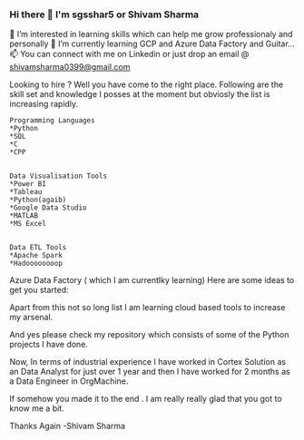 ### Hi there 👋 I'm sgsshar5 or Shivam Sharma
👀 I’m interested in learning skills which can help me grow professionaly and personally
🌱 I’m currently learning GCP and Azure Data Factory and Guitar...
📫 You can connect with me on Linkedin or just drop an email @ shivamsharma0399@gmail.com

Looking to hire ? Well you have come to the right place. Following are the skill set and knowledge I posses at the moment but obviosly the list is increasing rapidly.
    
    
    Programming Languages
    *Python
    *SQL
    *C
    *CPP
    
    
    Data Visualisation Tools
    *Power BI
    *Tableau
    *Python(agaib)
    *Google Data Studio
    *MATLAB
    *MS Excel
    
    
    Data ETL Tools
    *Apache Spark
    *Hadoooooooop
    
    
Azure Data Factory ( which I am currentlky learning)
Here are some ideas to get you started:

Apart from this not so long list I am learning cloud based tools to increase my arsenal.

And yes please check my repository  which consists of some of the Python projects I have done.

Now, In terms of industrial experience I have worked in Cortex Solution as an Data Analyst for just over 1 year and then I have worked for 2 months as a Data Engineer in OrgMachine.

If somehow you made it to the end . I am really really glad that you got to know me a bit.

Thanks Again -Shivam Sharma
